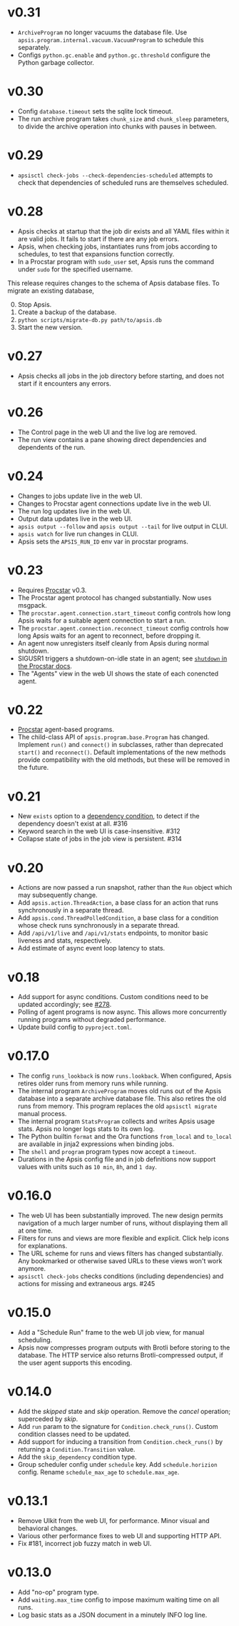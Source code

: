 # v0.31

- `ArchiveProgram` no longer vacuums the database file.  Use
  `apsis.program.internal.vacuum.VacuumProgram` to schedule this separately.
- Configs `python.gc.enable` and `python.gc.threshold` configure the Python
  garbage collector.


# v0.30

- Config `database.timeout` sets the sqlite lock timeout.
- The run archive program takes `chunk_size` and `chunk_sleep` parameters, to
  divide the archive operation into chunks with pauses in between.


# v0.29

- `apsisctl check-jobs --check-dependencies-scheduled` attempts to check that
  dependencies of scheduled runs are themselves scheduled.


# v0.28

- Apsis checks at startup that the job dir exists and all YAML files within it
  are valid jobs.  It fails to start if there are any job errors.
- Apsis, when checking jobs, instantiates runs from jobs according to schedules,
  to test that expansions function correctly.
- In a Procstar program with `sudo_user` set, Apsis runs the command under
  `sudo` for the specified username.

This release requires changes to the schema of Apsis database files.  To migrate
an existing database,

0. Stop Apsis.
1. Create a backup of the database.
2. `python scripts/migrate-db.py path/to/apsis.db`
3. Start the new version.


# v0.27

- Apsis checks all jobs in the job directory before starting, and does not start
  if it encounters any errors.


# v0.26

- The Control page in the web UI and the live log are removed.
- The run view contains a pane showing direct dependencies and dependents of the run.


# v0.24

- Changes to jobs update live in the web UI.
- Changes to Procstar agent connections update live in the web UI.
- The run log updates live in the web UI.
- Output data updates live in the web UI.
- `apsis output --follow` and `apsis output --tail` for live output in CLUI.
- `apsis watch` for live run changes in CLUI.
- Apsis sets the `APSIS_RUN_ID` env var in procstar programs.


# v0.23

- Requires [Procstar](https://github.com/alexhsamuel/procstar) v0.3.
- The Procstar agent protocol has changed substantially.  Now uses msgpack.
- The `procstar.agent.connection.start_timeout` config controls how long Apsis
  waits for a suitable agent connection to start a run.
- The `procstar.agent.connection.reconnect_timeout` config controls how long
  Apsis waits for an agent to reconnect, before dropping it.
- An agent now unregisters itself cleanly from Apsis during normal shutdown.
- SIGUSR1 triggers a shutdown-on-idle state in an agent; see [`shutdown` in the
  Procstar docs](https://github.com/alexhsamuel/procstar/blob/main/docs/shutdown.rst).
- The "Agents" view in the web UI shows the state of each conencted agent.


# v0.22

- [Procstar](https://github.com/alexhsamuel/procstar) agent-based programs.
- The child-class API of `apsis.program.base.Program` has changed.  Implement
  `run()` and `connect()` in subclasses, rather than deprecated `start()` and
  `reconnect()`.  Default implementations of the new methods provide
  compatibility with the old methods, but these will be removed in the future.


# v0.21

- New `exists` option to a
  [dependency condition](https://apsis-scheduler.readthedocs.io/en/latest/jobs.html#dependencies),
  to detect if the dependency doesn't exist at all.  #316
- Keyword search in the web UI is case-insensitive.  #312
- Collapse state of jobs in the job view is persistent.  #314


# v0.20

- Actions are now passed a run snapshot, rather than the `Run` object which may
  subsequently change.
- Add `apsis.action.ThreadAction`, a base class for an action that runs
  synchronously in a separate thread.
- Add `apsis.cond.ThreadPolledCondition`, a base class for a condition whose
  check runs synchronously in a separate thread.
- Add `/api/v1/live` and `/api/v1/stats` endpoints, to monitor basic liveness
  and stats, respectively.
- Add estimate of async event loop latency to stats.


# v0.18

- Add support for async conditions.  Custom conditions need to be updated
  accordingly; see [#278](https://github.com/alexhsamuel/apsis/pull/278).
- Polling of agent programs is now async.  This allows more concurrently running
  programs without degraded performance.
- Update build config to `pyproject.toml`.


# v0.17.0

- The config `runs_lookback` is now `runs.lookback`.  When configured, Apsis
  retires older runs from memory runs while running.
- The internal program `ArchiveProgram` moves old runs out of the Apsis database
  into a separate archive database file.  This also retires the old runs from
  memory.  This program replaces the old `apsisctl migrate` manual process.
- The internal program `StatsProgram` collects and writes Apsis usage stats.
  Apsis no longer logs stats to its own log.
- The Python builtin `format` and the Ora functions `from_local` and `to_local`
  are available in jinja2 expressions when binding jobs.
- The `shell` and `program` program types now accept a `timeout`.
- Durations in the Apsis config file and in job definitions now support values
  with units such as `10 min`, `8h`, and `1 day`.


# v0.16.0

- The web UI has been substantially improved.  The new design permits navigation
  of a much larger number of runs, without displaying them all at one time.
- Filters for runs and views are more flexible and explicit.  Click help icons
  for explanations.
- The URL scheme for runs and views filters has changed substantially.  Any
  bookmarked or otherwise saved URLs to these views won't work anymore.
- `apsisctl check-jobs` checks conditions (including dependencies) and actions
  for missing and extraneous args.  #245


# v0.15.0

- Add a "Schedule Run" frame to the web UI job view, for manual scheduling.
- Apsis now compresses program outputs with Brotli before storing to the
  database.  The HTTP service also returns Brotli-compressed output, if the user
  agent supports this encoding.


# v0.14.0

- Add the _skipped_ state and _skip_ operation.  Remove the _cancel_ operation;
  superceded by _skip_.
- Add `run` param to the signature for `Condition.check_runs()`.  Custom
  condition classes need to be updated.
- Add support for inducing a transition from `Condition.check_runs()` by
  returning a `Condition.Transition` value.
- Add the `skip_dependency` condition type.
- Group scheduler config under `schedule` key.  Add `schedule.horizion` config.
  Rename `schedule_max_age` to `schedule.max_age`.


# v0.13.1

- Remove UIkit from the web UI, for performance.  Minor visual and behavioral changes.
- Various other performance fixes to web UI and supporting HTTP API.
- Fix #181, incorrect job fuzzy match in web UI.


# v0.13.0

- Add "no-op" program type.
- Add `waiting.max_time` config to impose maximum waiting time on all runs.
- Log basic stats as a JSON document in a minutely INFO log line.


